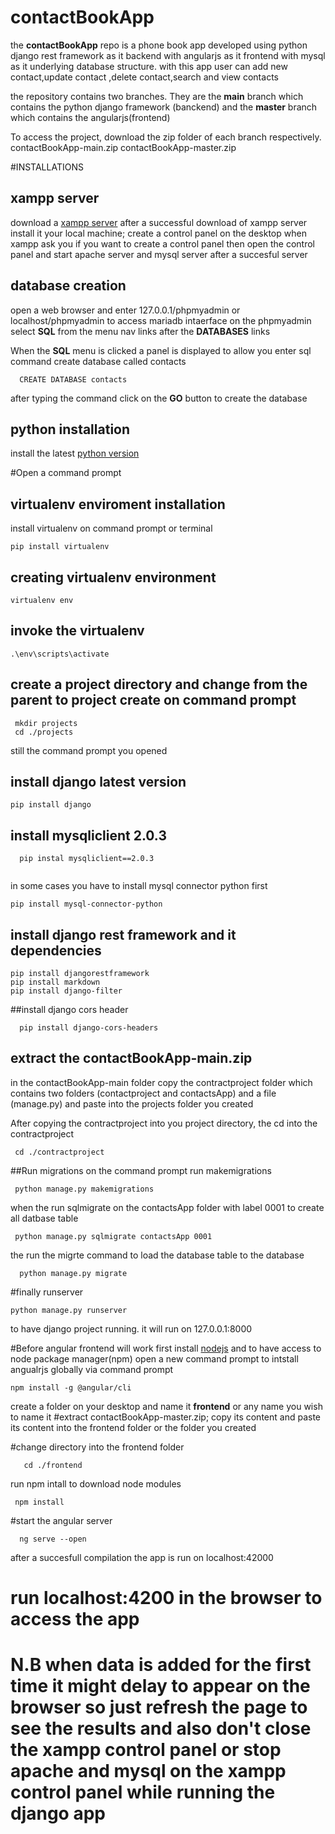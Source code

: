 # contactBookApp
the **contactBookApp** repo is a phone book app developed using python django rest framework as it backend with angularjs as it frontend with mysql as it underlying database structure. with this app user can add new contact,update contact ,delete contact,search and view contacts

the repository contains two branches. They are the **main** branch which contains the python django framework (banckend) and the **master** branch which contains the angularjs(frontend)

To access the project, download the zip folder of each branch respectively.
contactBookApp-main.zip
contactBookApp-master.zip

#INSTALLATIONS
## xampp server
download a [xampp server](https://www.apachefriends.org/) 
after a successful download of xampp server install it your local machine; create a control panel on the desktop when xampp ask you if you want to create a control panel
then open the control panel and start apache server and mysql server after a succesful server

## database creation
open a web browser and enter 127.0.0.1/phpmyadmin or localhost/phpmyadmin to access mariadb intaerface
on the phpmyadmin select **SQL** from the menu nav links after the **DATABASES** links

When the **SQL** menu is clicked a panel is displayed to allow you enter sql command
create database called contacts
```
  CREATE DATABASE contacts
```
after typing the command click on the **GO** button to create the database
## python installation
install the latest [python version](https://www.python.org/)

#Open a command prompt

## virtualenv enviroment installation
install virtualenv on command prompt or terminal
```
pip install virtualenv
```

## creating virtualenv environment

```
virtualenv env
```

## invoke the virtualenv 
```
.\env\scripts\activate
```
## create a project directory and change from the parent to project create on command prompt
```
 mkdir projects
 cd ./projects
```
still the command prompt you opened
## install django latest version 
```
pip install django

```
## install mysqliclient 2.0.3
```
  pip instal mysqliclient==2.0.3
  
 ```
 in some cases you have to install mysql connector python first
 ```
 pip install mysql-connector-python
 ```
## install django rest framework and it dependencies
```
pip install djangorestframework
pip install markdown
pip install django-filter
```
##install django cors header
```
  pip install django-cors-headers
```
## extract the contactBookApp-main.zip
 in the contactBookApp-main folder copy the contractproject folder which contains two folders (contactproject and contactsApp) and a file (manage.py) and paste into the projects folder you created
 
 After copying the contractproject into you project directory, the cd into the contractproject 
 ```
  cd ./contractproject
 ```
 
 ##Run migrations
 on the command prompt run makemigrations
 
 ```
  python manage.py makemigrations
 ```
 when the run sqlmigrate on the contactsApp folder with label 0001 to create all datbase table
 ```
  python manage.py sqlmigrate contactsApp 0001
 ```
 the run the migrte command to load the database table to the database
 
 ```
   python manage.py migrate
 ```
 #finally runserver
 ```
 python manage.py runserver
 ```
 to have django project running.
 it will run on 127.0.0.1:8000
 
 #Before angular frontend will work
 first install [nodejs](https://nodejs.org/en/download) and to have access to node package manager(npm)
 open a new command prompt to intstall angualrjs  globally via command prompt
 ```
 npm install -g @angular/cli
 ```
 create a folder on your desktop and name it **frontend** or any name you wish to name it
 #extract contactBookApp-master.zip; copy its content and paste its content into the frontend folder or the folder you created
 
 #change directory into the frontend folder
  
  ``` 
     cd ./frontend
  ```
  run npm intall to download node modules
  ```
   npm install
  ```
 #start the angular server
 ```
   ng serve --open
 ```
 after a succesfull compilation the app is run on localhost:42000

 # run localhost:4200 in the browser to access the app

# N.B when data is added for the first time it might delay to appear on the browser so just refresh the page to see the results and also don't close the xampp control panel or stop apache and mysql on the xampp control panel while running the django app
